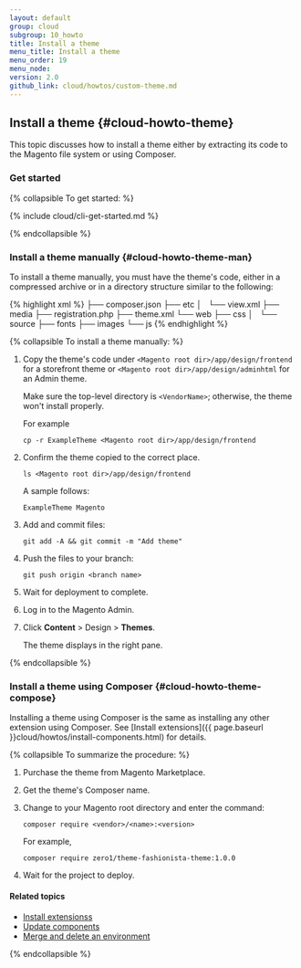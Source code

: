 ```yaml
---
layout: default
group: cloud
subgroup: 10_howto
title: Install a theme
menu_title: Install a theme
menu_order: 19
menu_node: 
version: 2.0
github_link: cloud/howtos/custom-theme.md
---
```


## Install a theme {#cloud-howto-theme}
This topic discusses how to install a theme either by extracting its code to the Magento file system or using Composer. 

### Get started

{% collapsible To get started: %}

{% include cloud/cli-get-started.md %}

{% endcollapsible %}

### Install a theme manually {#cloud-howto-theme-man}
To install a theme manually, you must have the theme's code, either in a compressed archive or in a directory structure similar to the following:

{% highlight xml %}
<VendorName>
  ├── composer.json
      ├── etc
      │   └── view.xml
      ├── media
      ├── registration.php
      ├── theme.xml
      └── web
          ├── css
          │   └── source
          ├── fonts
          ├── images
          └── js
{% endhighlight %}

{% collapsible To install a theme manually: %}

1.	Copy the theme's code under `<Magento root dir>/app/design/frontend` for a storefront theme or `<Magento root dir>/app/design/adminhtml` for an Admin theme.

    Make sure the top-level directory is `<VendorName>`; otherwise, the theme won't install properly.

    For example

        cp -r ExampleTheme <Magento root dir>/app/design/frontend
3.  Confirm the theme copied to the correct place.

        ls <Magento root dir>/app/design/frontend

    A sample follows:

        ExampleTheme Magento
2.	Add and commit files:

		git add -A && git commit -m "Add theme"
3.	Push the files to your branch:

		git push origin <branch name>
4.	Wait for deployment to complete.
5.	Log in to the Magento Admin.
6.	Click **Content** > Design > **Themes**.

	The theme displays in the right pane.

{% endcollapsible %}

### Install a theme using Composer {#cloud-howto-theme-compose}
Installing a theme using Composer is the same as installing any other extension using Composer. See [Install extensions]({{ page.baseurl }}cloud/howtos/install-components.html) for details.

{% collapsible To summarize the procedure: %}

1.  Purchase the theme from Magento Marketplace.
2.  Get the theme's Composer name.
3.  Change to your Magento root directory and enter the command:

        composer require <vendor>/<name>:<version>

    For example,

        composer require zero1/theme-fashionista-theme:1.0.0
4.  Wait for the project to deploy.

#### Related topics
*	[Install extensionss]({{page.baseurl}}cloud/howtos/install-components.html)
*	[Update components]({{page.baseurl}}cloud/howtos/update-components.html)
*	[Merge and delete an environment]({{page.baseurl}}cloud/howtos/environment-tutorial-env-merge.html)

{% endcollapsible %}
